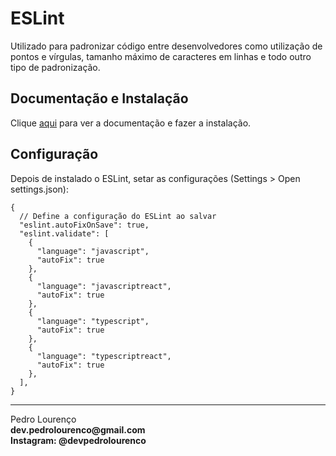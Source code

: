 # ESLint

Utilizado para padronizar código entre desenvolvedores como utilização de pontos e vírgulas, tamanho máximo de caracteres em linhas e todo outro tipo de padronização.

## Documentação e Instalação

Clique [aqui](https://marketplace.visualstudio.com/items?itemName=dbaeumer.vscode-eslint) para ver a documentação e fazer a instalação.

## Configuração

Depois de instalado o ESLint, setar as configurações (Settings > Open settings.json):

```
{  
  // Define a configuração do ESLint ao salvar
  "eslint.autoFixOnSave": true,
  "eslint.validate": [
    {
      "language": "javascript",
      "autoFix": true
    },
    {
      "language": "javascriptreact",
      "autoFix": true
    },
    {
      "language": "typescript",
      "autoFix": true
    },
    {
      "language": "typescriptreact",
      "autoFix": true
    },
  ],  
}
```


<hr>
<stong>Pedro Lourenço</strong><br>
<Strong>dev.pedrolourenco@gmail.com</strong><br>
<Strong>Instagram: @devpedrolourenco</strong>